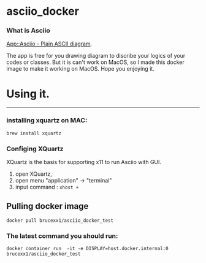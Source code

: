 # asciio_docker
### What is Asciio
[App::Asciio - Plain ASCII diagram](https://metacpan.org/pod/App::Asciio).

The app is free for you drawing diagram to discribe your logics of your codes or classes. But it is can't work on MacOS, so 
I made this docker image to make it working on MacOS.
Hope you enjoying it.

# Using it.

-------------------------

### installing xquartz on MAC:
```
brew install xquartz
```
### Configing XQuartz
XQuartz is the basis for supporting x11 to run Asciio with GUI.

1. open XQuartz,
2. open menu "application" -> "terminal"
3. input command : `xhost +`
## Pulling docker image 

```
docker pull brucexx1/asciio_docker_test
```

### The latest command you should run:
```
docker container run  -it -e DISPLAY=host.docker.internal:0 brucexx1/asciio_docker_test
```